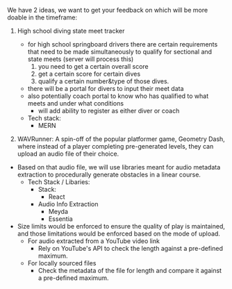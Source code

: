 We have 2 ideas, we want to get your feedback on which will be more doable in the timeframe:

1. High school diving state meet tracker 
    - for high school springboard drivers there are certain requirements that need to be made simultaneously to qualify for sectional and state meets (server will process this)
        1. you need to get a certain overall score
        2. get a certain score for certain dives
        3. qualify a certain number&type of those dives.
    - there will be a portal for divers to input their meet data
    - also potentially coach portal to know who has qualified to what meets and under what conditions
        - will add ability to register as either diver or coach
    - Tech stack:
        - MERN

2. WAVRunner: A spin-off of the popular platformer game, Geometry Dash, where instead of a player completing pre-generated levels, they can upload an audio file of their choice.
- Based on that audio file, we will use libraries meant for audio metadata extraction to procedurally generate obstacles in a linear course.
    - Tech Stack / Libaries:
        - Stack:
            - React
        - Audio Info Extraction
            - Meyda
            - Essentia
- Size limits would be enforced to ensure the quality of play is maintained, and those limitations would be enforced based on the mode of upload.
    - For audio extracted from a YouTube video link
        - Rely on YouTube's API to check the length against a pre-defined maximum.
    - For locally sourced files
        - Check the metadata of the file for length and compare it against a pre-defined maximum.  

